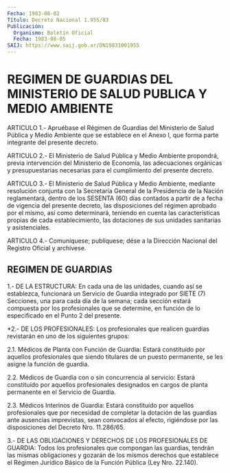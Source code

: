 ```yaml
---
Fecha: 1983-08-02
Título: Decreto Nacional 1.955/83
Publicación:
  Organismo: Boletín Oficial
  Fecha: 1983-08-05
SAIJ: https://www.saij.gob.ar/DN19831001955
---
```

# REGIMEN DE GUARDIAS DEL MINISTERIO DE SALUD PUBLICA Y MEDIO AMBIENTE

<a id="1"></a>
ARTICULO 1.- Apruébase el Régimen de Guardias del Ministerio de Salud  Pública y Medio Ambiente que se establece en el Anexo I, que forma parte integrante del presente decreto.

<a id="2"></a>
ARTICULO  2.-  El Ministerio de Salud Pública y Medio Ambiente propondrá, previa intervención  del  Ministerio  de  Economía,  las adecuaciones    orgánicas  y  presupuestarias  necesarias  para  el cumplimiento del presente decreto.

<a id="3"></a>
ARTICULO  3.- El Ministerio de Salud Pública y Medio Ambiente, mediante resolución  conjunta  con  la  Secretaría  General  de  la Presidencia  de  la Nación reglamentará, dentro de los SESENTA (60) días  contados  a partir  de  a  fecha  de  vigencia  del  presente decreto, las disposiciones  del  régimen aprobado por el mismo, así como determinará, teniendo en cuenta  las  características  propias de  cada establecimiento, las dotaciones de sus unidades sanitarias y asistenciales.

<a id="4"></a>
ARTICULO  4.-  Comuníquese;  publíquese;  dése  a la Dirección Nacional del Registro Oficial y archívese.

## REGIMEN DE GUARDIAS

<a id="1"></a>
1.-  DE LA ESTRUCTURA: En cada una de las unidades, cuando así se establezca,  funcionará  un  Servicio  de  Guardia integrado por SIETE (7) Secciones, una para cada día de la semana;  cada  sección estará  compuesta  por  los  profesionales  que  se  determine,  en función de lo especificado en el Punto 2 del presente.

<a id="2"></a>
*2.- DE LOS PROFESIONALES: Los profesionales  que realicen guardias revistarán  en  uno  de  los  siguientes  grupos:

2.1. Médicos  de  Planta con Función de Guardia: Estará constituído por  aquellos profesionales  que  siendo  titulares  de  un  puesto permanente, se les asigne la función de guardia.

2.2. Médicos  de Guardia con o sin concurrencia al servicio: Estará constituído por  aquellos  profesionales  designados  en  cargos de planta permanente en el Servicio de Guardia.

2.3.  Médicos Interinos de Guardia: Estará constituído por aquellos profesionales  que  por  necesidad  de completar la dotación de las guardias ante ausencias imprevistas,  sean  convocados  al  efecto, rigiéndose  por  las  disposiciones  del  Decreto  Nro.  11.286/65.

<a id="3"></a>
3.-  DE  LAS  OBLIGACIONES  Y DERECHOS DE LOS PROFESIONALES DE GUARDIA:  Todos  los  profesionales  que  compongan  las  guardias, tendrán las mismas obligaciones y gozarán  de  los  mismos derechos que  establece  el  Régimen  Jurídico Básico de la Función  Pública (Ley Nro. 22.140).